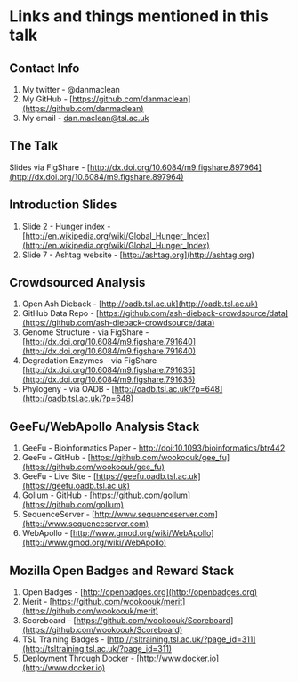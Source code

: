 # Links and things mentioned in this talk

## Contact Info

1. My twitter - @danmaclean
2. My GitHub - [https://github.com/danmaclean](https://github.com/danmaclean)
3. My email - dan.maclean@tsl.ac.uk

## The Talk 

Slides via FigShare - [http://dx.doi.org/10.6084/m9.figshare.897964](http://dx.doi.org/10.6084/m9.figshare.897964)

## Introduction Slides

1. Slide 2 - Hunger index - [http://en.wikipedia.org/wiki/Global_Hunger_Index](http://en.wikipedia.org/wiki/Global_Hunger_Index)
2. Slide 7 - Ashtag website - [http://ashtag.org](http://ashtag.org)


## Crowdsourced Analysis

1. Open Ash Dieback - [http://oadb.tsl.ac.uk](http://oadb.tsl.ac.uk)
2. GitHub Data Repo - [https://github.com/ash-dieback-crowdsource/data](https://github.com/ash-dieback-crowdsource/data)
3. Genome Structure - via FigShare - [http://dx.doi.org/10.6084/m9.figshare.791640](http://dx.doi.org/10.6084/m9.figshare.791640)
4. Degradation Enzymes - via FigShare - [http://dx.doi.org/10.6084/m9.figshare.791635](http://dx.doi.org/10.6084/m9.figshare.791635)
5. Phylogeny - via OADB - [http://oadb.tsl.ac.uk/?p=648](http://oadb.tsl.ac.uk/?p=648)

## GeeFu/WebApollo Analysis Stack

1. GeeFu - Bioinformatics Paper - [http://doi:10.1093/bioinformatics/btr442](doi:10.1093/bioinformatics/btr442)
2. GeeFu - GitHub - [https://github.com/wookoouk/gee_fu](https://github.com/wookoouk/gee_fu)
3. GeeFu - Live Site - [https://geefu.oadb.tsl.ac.uk](https://geefu.oadb.tsl.ac.uk)
4. Gollum - GitHub - [https://github.com/gollum](https://github.com/gollum)
5. SequenceServer - [http://www.sequenceserver.com](http://www.sequenceserver.com)
6. WebApollo - [http://www.gmod.org/wiki/WebApollo](http://www.gmod.org/wiki/WebApollo)

## Mozilla Open Badges and Reward Stack

1. Open Badges - [http://openbadges.org](http://openbadges.org)
2. Merit - [https://github.com/wookoouk/merit](https://github.com/wookoouk/merit)
3. Scoreboard - [https://github.com/wookoouk/Scoreboard](https://github.com/wookoouk/Scoreboard)
4. TSL Training Badges - [http://tsltraining.tsl.ac.uk/?page_id=311](http://tsltraining.tsl.ac.uk/?page_id=311)
5. Deployment Through Docker - [http://www.docker.io](http://www.docker.io)
 





